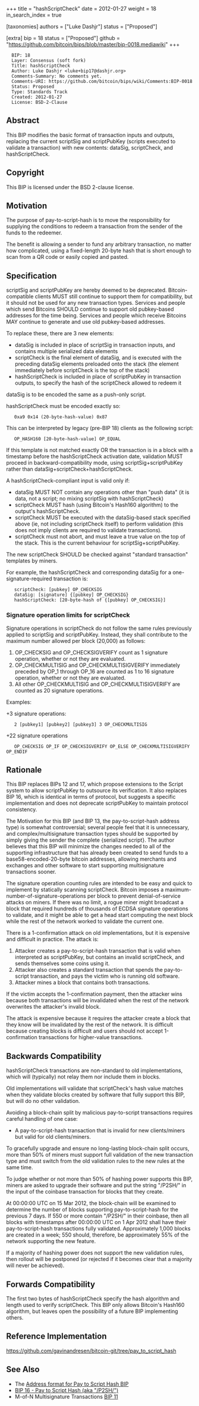 +++
title = "hashScriptCheck"
date = 2012-01-27
weight = 18
in_search_index = true

[taxonomies]
authors = ["Luke Dashjr"]
status = ["Proposed"]

[extra]
bip = 18
status = ["Proposed"]
github = "https://github.com/bitcoin/bips/blob/master/bip-0018.mediawiki"
+++

``` 
  BIP: 18
  Layer: Consensus (soft fork)
  Title: hashScriptCheck
  Author: Luke Dashjr <luke+bip17@dashjr.org>
  Comments-Summary: No comments yet.
  Comments-URI: https://github.com/bitcoin/bips/wiki/Comments:BIP-0018
  Status: Proposed
  Type: Standards Track
  Created: 2012-01-27
  License: BSD-2-Clause
```

## Abstract

This BIP modifies the basic format of transaction inputs and outputs,
replacing the current scriptSig and scriptPubKey (scripts executed to
validate a transaction) with new contents: dataSig, scriptCheck, and
hashScriptCheck.

## Copyright

This BIP is licensed under the BSD 2-clause license.

## Motivation

The purpose of pay-to-script-hash is to move the responsibility for
supplying the conditions to redeem a transaction from the sender of the
funds to the redeemer.

The benefit is allowing a sender to fund any arbitrary transaction, no
matter how complicated, using a fixed-length 20-byte hash that is short
enough to scan from a QR code or easily copied and pasted.

## Specification

scriptSig and scriptPubKey are hereby deemed to be deprecated.
Bitcoin-compatible clients MUST still continue to support them for
compatibility, but it should not be used for any new transaction types.
Services and people which send Bitcoins SHOULD continue to support old
pubkey-based addresses for the time being. Services and people which
receive Bitcoins MAY continue to generate and use old pubkey-based
addresses.

To replace these, there are 3 new elements:

  - dataSig is included in place of scriptSig in transaction inputs, and
    contains multiple serialized data elements
  - scriptCheck is the final element of dataSig, and is executed with
    the preceding dataSig elements preloaded onto the stack (the element
    immediately before scriptCheck is the top of the stack)
  - hashScriptCheck is included in place of scriptPubKey in transaction
    outputs, to specify the hash of the scriptCheck allowed to redeem it

dataSig is to be encoded the same as a push-only script.

hashScriptCheck must be encoded exactly so:

`   0xa9 0x14 (20-byte-hash-value) 0x87`

This can be interpreted by legacy (pre-BIP 18) clients as the following
script:

`   OP_HASH160 [20-byte-hash-value] OP_EQUAL`

If this template is not matched exactly OR the transaction is in a block
with a timestamp before the hashScriptCheck activation date, validation
MUST proceed in backward-compatibility mode, using
scriptSig+scriptPubKey rather than dataSig+scriptCheck+hashScriptCheck.

A hashScriptCheck-compliant input is valid only if:

  - dataSig MUST NOT contain any operations other than "push data" (it
    is data, not a script; no mixing scriptSig with hashScriptCheck)
  - scriptCheck MUST hash (using Bitcoin's Hash160 algorithm) to the
    output's hashScriptCheck.
  - scriptCheck MUST be executed with the dataSig-based stack specified
    above (ie, not including scriptCheck itself) to perform validation
    (this does not imply clients are required to validate transactions).
  - scriptCheck must not abort, and must leave a true value on the top
    of the stack. This is the current behaviour for
    scriptSig+scriptPubKey.

The new scriptCheck SHOULD be checked against "standard transaction"
templates by miners.

For example, the hashScriptCheck and corresponding dataSig for a
one-signature-required transaction is:

`   scriptCheck: [pubkey] OP_CHECKSIG`  
`   dataSig: [signature] {[pubkey] OP_CHECKSIG}`  
`   hashScriptCheck: [20-byte-hash of {[pubkey] OP_CHECKSIG}]`

### Signature operation limits for scriptCheck

Signature operations in scriptCheck do not follow the same rules
previously applied to scriptSig and scriptPubKey. Instead, they shall
contribute to the maximum number allowed per block (20,000) as follows:

1.  OP\_CHECKSIG and OP\_CHECKSIGVERIFY count as 1 signature operation,
    whether or not they are evaluated.
2.  OP\_CHECKMULTISIG and OP\_CHECKMULTISIGVERIFY immediately preceded
    by OP\_1 through OP\_16 are counted as 1 to 16 signature operation,
    whether or not they are evaluated.
3.  All other OP\_CHECKMULTISIG and OP\_CHECKMULTISIGVERIFY are counted
    as 20 signature operations.

Examples:

\+3 signature operations:

`   2 [pubkey1] [pubkey2] [pubkey3] 3 OP_CHECKMULTISIG`

\+22 signature operations

`   OP_CHECKSIG OP_IF OP_CHECKSIGVERIFY OP_ELSE OP_CHECKMULTISIGVERIFY OP_ENDIF`

## Rationale

This BIP replaces BIPs 12 and 17, which propose extensions to the Script
system to allow scriptPubKey to outsource its verification. It also
replaces BIP 16, which is identical in terms of protocol, but suggests a
specific implementation and does not deprecate scriptPubKey to maintain
protocol consistency.

The Motivation for this BIP (and BIP 13, the pay-to-script-hash address
type) is somewhat controversial; several people feel that it is
unnecessary, and complex/multisignature transaction types should be
supported by simply giving the sender the complete {serialized script}.
The author believes that this BIP will minimize the changes needed to
all of the supporting infrastructure that has already been created to
send funds to a base58-encoded-20-byte bitcoin addresses, allowing
merchants and exchanges and other software to start supporting
multisignature transactions sooner.

The signature operation counting rules are intended to be easy and quick
to implement by statically scanning scriptCheck. Bitcoin imposes a
maximum-number-of-signature-operations per block to prevent
denial-of-service attacks on miners. If there was no limit, a rogue
miner might broadcast a block that required hundreds of thousands of
ECDSA signature operations to validate, and it might be able to get a
head start computing the next block while the rest of the network worked
to validate the current one.

There is a 1-confirmation attack on old implementations, but it is
expensive and difficult in practice. The attack is:

1.  Attacker creates a pay-to-script-hash transaction that is valid when
    interpreted as scriptPubKey, but contains an invalid scriptCheck,
    and sends themselves some coins using it.
2.  Attacker also creates a standard transaction that spends the
    pay-to-script transaction, and pays the victim who is running old
    software.
3.  Attacker mines a block that contains both transactions.

If the victim accepts the 1-confirmation payment, then the attacker wins
because both transactions will be invalidated when the rest of the
network overwrites the attacker's invalid block.

The attack is expensive because it requires the attacker create a block
that they know will be invalidated by the rest of the network. It is
difficult because creating blocks is difficult and users should not
accept 1-confirmation transactions for higher-value transactions.

## Backwards Compatibility

hashScriptCheck transactions are non-standard to old implementations,
which will (typically) not relay them nor include them in blocks.

Old implementations will validate that scriptCheck's hash value matches
when they validate blocks created by software that fully support this
BIP, but will do no other validation.

Avoiding a block-chain split by malicious pay-to-script transactions
requires careful handling of one case:

  - A pay-to-script-hash transaction that is invalid for new
    clients/miners but valid for old clients/miners.

To gracefully upgrade and ensure no long-lasting block-chain split
occurs, more than 50% of miners must support full validation of the new
transaction type and must switch from the old validation rules to the
new rules at the same time.

To judge whether or not more than 50% of hashing power supports this
BIP, miners are asked to upgrade their software and put the string
"/P2SH/" in the input of the coinbase transaction for blocks that they
create.

At 00:00:00 UTC on 15 Mar 2012, the block-chain will be examined to
determine the number of blocks supporting pay-to-script-hash for the
previous 7 days. If 550 or more contain "/P2SH/" in their coinbase, then
all blocks with timestamps after 00:00:00 UTC on 1 Apr 2012 shall have
their pay-to-script-hash transactions fully validated. Approximately
1,000 blocks are created in a week; 550 should, therefore, be
approximately 55% of the network supporting the new feature.

If a majority of hashing power does not support the new validation
rules, then rollout will be postponed (or rejected if it becomes clear
that a majority will never be achieved).

## Forwards Compatibility

The first two bytes of hashScriptCheck specify the hash algorithm and
length used to verify scriptCheck. This BIP only allows Bitcoin's
Hash160 algorithm, but leaves open the possibility of a future BIP
implementing others.

## Reference Implementation

<https://github.com/gavinandresen/bitcoin-git/tree/pay_to_script_hash>

## See Also

  - The [Address format for Pay to Script Hash
    BIP](bip-0013.mediawiki "wikilink")
  - [BIP 16 - Pay to Script Hash (aka
    "/P2SH/")](bip-0016.mediawiki "wikilink")
  - M-of-N Multisignature Transactions [BIP
    11](bip-0011.mediawiki "wikilink")
